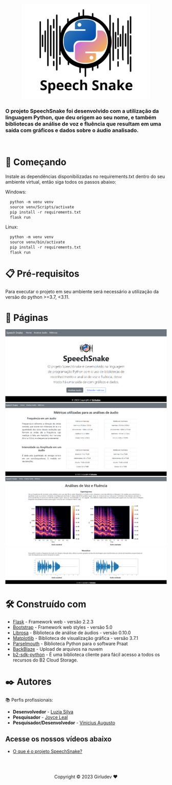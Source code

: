 <center>
<img src="docs/images/pages/speechsnake.png" width="400">
</center>

### O projeto SpeechSnake foi desenvolvido com a utilização da linguagem Python, que deu origem ao seu nome, e também bibliotecas de análise de voz e fluência que resultam em uma saída com gráficos e dados sobre o áudio analisado.

</br>

# 🚀 Começando

Instale as dependências disponibilizadas no requirements.txt dentro do seu ambiente virtual, então siga todos os passos abaixo:

Windows:

```
  python -m venv venv
  source venv/Scripts/activate
  pip install -r requirements.txt
  flask run

```

Linux:

```
  python -m venv venv
  source venv/bin/activate
  pip install -r requirements.txt
  flask run

```

# 📋 Pré-requisitos

Para executar o projeto em seu ambiente será necessário a utilização da versão do python >=3.7, <3.11.

# 📃 Páginas

![Alt text](docs/images/pages/home.png)
![Alt text](docs/images/pages/metrics.png)
![Alt text](docs/images/pages/analytics_one.png)
![Alt text](docs/images/pages/analytics_two.png)

# 🛠️ Construído com

- [Flask](https://flask.palletsprojects.com/) - Framework web - versão 2.2.3
- [Bootstrap](https://getbootstrap.com/) - Framework web styles - versão 5.0
- [Librosa](https://librosa.org/doc/latest/index.html) - Biblioteca de análise de áudios - versão 0.10.0
- [Matplotlib](https://matplotlib.org/) - Biblioteca de visualização gráfica - versão 3.7.1
- [Parselmouth](https://parselmouth.readthedocs.io/en/stable/) - Biblioteca Python para o software Praat
- [BackBlaze](https://www.backblaze.com/) - Upload de arquivos na nuvem
- [b2-sdk-python]("https://b2-sdk-python.readthedocs.io/en/master/quick_start.html#copy-file) - É uma biblioteca cliente para fácil acesso a todos os recursos do B2 Cloud Storage.

# ✒️ Autores

📚 Perfis profissionais:

- **Desenvolvedor** - [Luzia Silva](https://github.com/Luzia-Silva)
- **Pesquisador** - [Joyce Leal](https://www.linkedin.com/in/joyce-lebedasi/)
- **Pesquisador/Desenvolvedor** - [Vinicius Augusto](https://www.linkedin.com/in/vinissilva/)

## Acesse os nossos vídeos abaixo

- [O que é o projeto SpeechSnake?](https://www.youtube.com/watch?v=ayURn4ZPUwU)

<br>
<br>
 <Center>
      <p>Copyright © 2023 Girludev ❤️</p>
    
 </Center>
